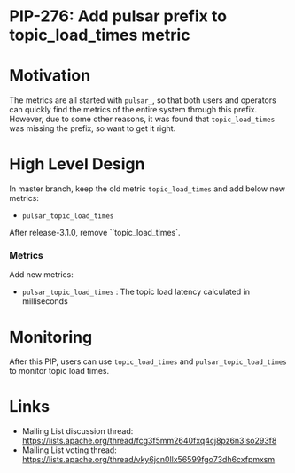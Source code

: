 # PIP-276: Add pulsar prefix to topic_load_times metric

# Motivation

The metrics are all started with `pulsar_`, so that both users and operators can quickly find the metrics of the entire system through this prefix. However, due to some other reasons, 
it was found that `topic_load_times` was missing the prefix, so want to get it right.

# High Level Design

In master branch, keep the old metric `topic_load_times` and add below new metrics:

* `pulsar_topic_load_times`

After release-3.1.0, remove ``topic_load_times`.


### Metrics

Add new metrics:

* `pulsar_topic_load_times` : The topic load latency calculated in milliseconds

# Monitoring

After this PIP, users can use `topic_load_times` and `pulsar_topic_load_times` to monitor topic load times.


# Links

<!--
Updated afterwards
-->
* Mailing List discussion thread: https://lists.apache.org/thread/fcg3f5mm2640fxq4cj8pz6n3lso293f8
* Mailing List voting thread: https://lists.apache.org/thread/vky6jcn0llx56599fgo73dh6cxfpmxsm
